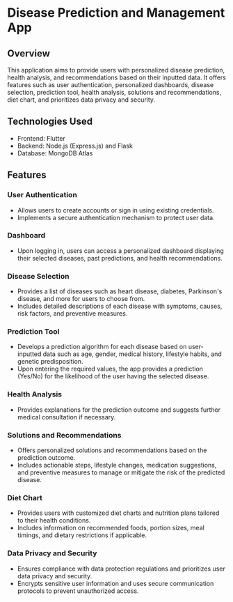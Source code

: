 # Disease Prediction and Management App

## Overview
This application aims to provide users with personalized disease prediction, health analysis, and recommendations based on their inputted data. It offers features such as user authentication, personalized dashboards, disease selection, prediction tool, health analysis, solutions and recommendations, diet chart, and prioritizes data privacy and security.

## Technologies Used
- Frontend: Flutter
- Backend: Node.js (Express.js) and Flask
- Database: MongoDB Atlas

## Features

### User Authentication
- Allows users to create accounts or sign in using existing credentials.
- Implements a secure authentication mechanism to protect user data.

### Dashboard
- Upon logging in, users can access a personalized dashboard displaying their selected diseases, past predictions, and health recommendations.

### Disease Selection
- Provides a list of diseases such as heart disease, diabetes, Parkinson's disease, and more for users to choose from.
- Includes detailed descriptions of each disease with symptoms, causes, risk factors, and preventive measures.

### Prediction Tool
- Develops a prediction algorithm for each disease based on user-inputted data such as age, gender, medical history, lifestyle habits, and genetic predisposition.
- Upon entering the required values, the app provides a prediction (Yes/No) for the likelihood of the user having the selected disease.

### Health Analysis
- Provides explanations for the prediction outcome and suggests further medical consultation if necessary.

### Solutions and Recommendations
- Offers personalized solutions and recommendations based on the prediction outcome.
- Includes actionable steps, lifestyle changes, medication suggestions, and preventive measures to manage or mitigate the risk of the predicted disease.

### Diet Chart
- Provides users with customized diet charts and nutrition plans tailored to their health conditions.
- Includes information on recommended foods, portion sizes, meal timings, and dietary restrictions if applicable.

### Data Privacy and Security
- Ensures compliance with data protection regulations and prioritizes user data privacy and security.
- Encrypts sensitive user information and uses secure communication protocols to prevent unauthorized access.

